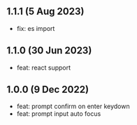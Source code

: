 ## 1.1.1 (5 Aug 2023)

* fix: es import

## 1.1.0 (30 Jun 2023)

* feat: react support

## 1.0.0 (9 Dec 2022)

* feat: prompt confirm on enter keydown
* feat: prompt input auto focus